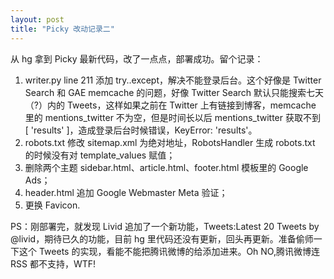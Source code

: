 ```yaml
---
layout: post
title: "Picky 改动记录二"
---
```


从 hg 拿到 Picky 最新代码，改了一点点，部署成功。留个记录：

1. writer.py line 211 添加 try..except，解决不能登录后台。这个好像是 Twitter Search 和 GAE memcache 的问题，好像 Twitter Search 默认只能搜索七天（?）内的 Tweets，这样如果之前在 Twitter 上有链接到博客，memcache 里的 mentions_twitter 不为空，但是时间长以后 mentions_twitter 获取不到 [ 'results' ]，造成登录后台时候错误，KeyError: 'results'。
2. robots.txt 修改 sitemap.xml 为绝对地址，RobotsHandler 生成 robots.txt 的时候没有对 template_values 赋值；
3. 删除两个主题 sidebar.html、article.html、footer.html 模板里的 Google Ads；
4. header.html 追加 Google Webmaster Meta 验证；
5. 更换 Favicon.

PS：刚部署完，就发现 Livid 追加了一个新功能，Tweets:Latest 20 Tweets by @livid，期待已久的功能，目前 hg 里代码还没有更新，回头再更新。准备偷师一下这个 Tweets 的实现，看能不能把腾讯微博的给添加进来。Oh NO,腾讯微博连 RSS 都不支持，WTF!

